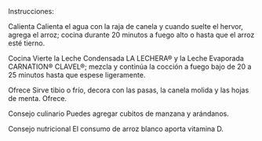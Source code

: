 Instrucciones:

Calienta
Calienta el agua con la raja de canela y cuando suelte el hervor, agrega el arroz; cocina durante 20 minutos a fuego alto o hasta que el arroz esté tierno.

Cocina
Vierte la Leche Condensada LA LECHERA® y la Leche Evaporada CARNATION® CLAVEL®; mezcla y continúa la cocción a fuego bajo de 20 a 25 minutos hasta que espese ligeramente.

Ofrece
Sirve tibio o frío, decora con las pasas, la canela molida y las hojas de menta. Ofrece.

Consejo culinario
Puedes agregar cubitos de manzana y arándanos.

Consejo nutricional
El consumo de arroz blanco aporta vitamina D.
